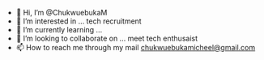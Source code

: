 - 👋 Hi, I’m @ChukwuebukaM
- 👀 I’m interested in ... tech recruitment
- 🌱 I’m currently learning ...
- 💞️ I’m looking to collaborate on ... meet tech enthusaist 
- 📫 How to reach me through my mail chukwuebukamicheel@gmail.com

<!---
ChukwuebukaM/ChukwuebukaM is a ✨ special ✨ repository because its `README.md` (this file) appears on your GitHub profile.
You can click the Preview link to take a look at your changes.
--->
